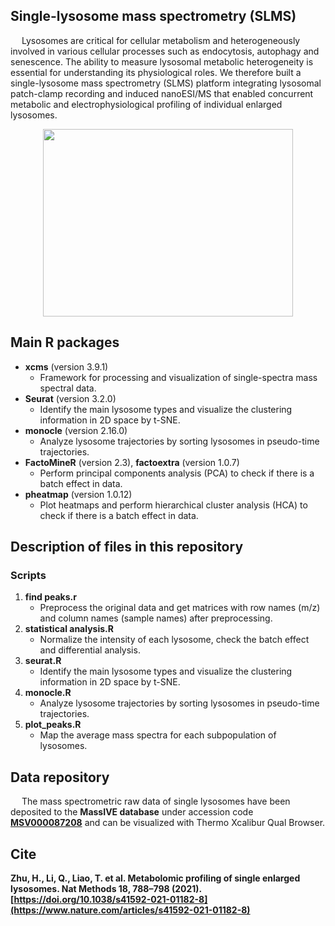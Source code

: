 ## Single-lysosome mass spectrometry (SLMS)
&emsp; Lysosomes are critical for cellular metabolism and heterogeneously involved in various cellular
processes such as endocytosis, autophagy and senescence. The ability to measure lysosomal 
metabolic heterogeneity is essential for understanding its physiological roles. We therefore 
built a single-lysosome mass spectrometry (SLMS) platform integrating lysosomal patch-clamp 
recording and induced nanoESI/MS that enabled concurrent metabolic and electrophysiological 
profiling of individual enlarged lysosomes.<br/>

<div align = center> 
<img src="https://user-images.githubusercontent.com/62707821/114822069-197aee80-9df4-11eb-8b4a-81fc353a10e6.png" width = "400" height = "300" />
</div>

## Main R packages

* **xcms** (version 3.9.1)
  * Framework for processing and visualization of single-spectra mass spectral data.  
* **Seurat** (version 3.2.0)
  * Identify the main lysosome types and visualize the clustering information in 2D space by t-SNE.
* **monocle** (version 2.16.0)
  * Analyze lysosome trajectories by sorting lysosomes in pseudo-time trajectories.
* **FactoMineR** (version 2.3), **factoextra** (version 1.0.7)
  * Perform principal components analysis (PCA) to check if there is a batch effect in data. 
* **pheatmap** (version 1.0.12)
  * Plot heatmaps and perform hierarchical cluster analysis (HCA) to check if there is a batch effect in data.


## Description of files in this repository
###  Scripts
1. **find peaks.r**
   * Preprocess the original data and get matrices with row names (m/z) and column names (sample names) after preprocessing.
2. **statistical analysis.R**
   * Normalize the intensity of each lysosome, check the batch effect and differential analysis.
3. **seurat.R**
   * Identify the main lysosome types and visualize the clustering information in 2D space by t-SNE.
4. **monocle.R**
   * Analyze lysosome trajectories by sorting lysosomes in pseudo-time trajectories.
5. **plot_peaks.R**
   * Map the average mass spectra for each subpopulation of lysosomes.


## Data repository
&emsp; The mass spectrometric raw data of single lysosomes have been deposited to the **MassIVE 
database** under accession code **[MSV000087208](https://massive.ucsd.edu/ProteoSAFe/QueryMSV?id=MSV000087208)**
and can be visualized with Thermo Xcalibur Qual Browser.


## Cite
**Zhu, H., Li, Q., Liao, T. et al. Metabolomic profiling of single enlarged lysosomes. Nat Methods 18, 788–798 (2021). [https://doi.org/10.1038/s41592-021-01182-8](https://www.nature.com/articles/s41592-021-01182-8)**
